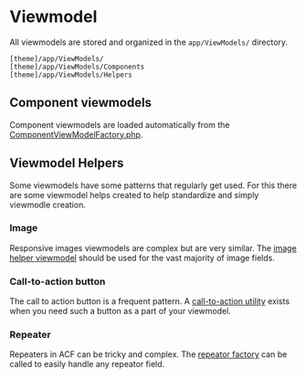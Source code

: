 # Viewmodel

All viewmodels are stored and organized in the `app/ViewModels/` directory.

```
[theme]/app/ViewModels/
[theme]/app/ViewModels/Components
[theme]/app/ViewModels/Helpers
```

## Component viewmodels

Component viewmodels are loaded automatically from the [ComponentViewModelFactory.php](web/app/themes/custom/app/ViewModels/ComponentViewModelFactory.php).

## Viewmodel Helpers

Some viewmodels have some patterns that regularly get used. For this there are some viewmodel helps created to help standardize and simply viewmodle creation.

### Image

Responsive images viewmodels are complex but are very similar. The [image helper viewmodel](web/app/themes/custom/app/ViewModels/Helpers/Image.php) should be used for the vast majority of image fields.

### Call-to-action button

The call to action button is a frequent pattern. A [call-to-action utility](web/app/themes/custom/app/ViewModels/Helpers/CallToActionButton.php) exists when you need such a button as a part of your viewmodel.

### Repeater

Repeaters in ACF can be tricky and complex. The [repeator factory](web/app/themes/custom/app/ViewModels/RepeaterViewModelFactory.php) can be called to easily handle any repeator field.
